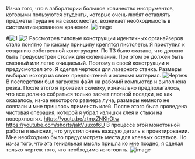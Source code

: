 Из-за того, что в лаборатории большое количество инструментов, которыми пользуются студенты, которые очень любят оставлять предметы труда не на своих местах, возникает необходимость в систематизированном хранении.
![image](https://github.com/Evgenpump71/Project1/assets/144489649/b8e9f4bc-2eb4-469e-9c79-bedc63186ba4)

#![1](https://github.com/Evgenpump71/Project1/assets/144489649/c6847a15-fc49-4088-9b8e-40c57f48411a)
![2](https://github.com/Evgenpump71/Project1/assets/144489649/ca4e4904-b839-4cfa-b762-3d877e4cb4b8)
Рассмотрев типовые конструкции идентичных органайзеров стало понятно по какому принципу крепятся пистолеты.
Я приступил к созданию собственной конструкции. По ТЗ было сказано, что должно быть предусмотрен столик для склеивания. При этом он должен быть сменный или легко очищаемый. Поэтому в своей конструкции я предусмотрел это. Я сделал чертежи для лазерного станка. Размеры выбирал исходя из своих предпочтений и экономя материал.
![Чертеж](https://github.com/Evgenpump71/Project1/assets/144489649/d94263b5-dca0-476c-a287-a1d1d946e83f)
В последствии был загружен файл на рабочий компьютер и выполнена резка.
После этого я произвел склейку, изначально предполагалось, что все должно собраться только засчет плотной посадки, но как оказалось, из-за некоторого размера луча, размеры немного не совпали и мне пришлось применять клей.
После этого была проведена чистовая операция, которой я убрал излишки клея и стыки на поверхностях.
https://youtu.be/ztmxZNKhOtw
https://youtube.com/shorts/jakVuuxof6U
В процессе этой монотонной работы я выяснил, что упустил очень важдую деталь в проектировании. Мне необходимо было предусмотреть места для клеевых остатков. Но из-за того, что эта гениальная мысль пришла ко мне поздно, я сделал только чертеж того, что необходимо изготовить.
![image](https://github.com/Evgenpump71/Project1/assets/144489649/6cc97111-0c16-46cc-a1aa-6d991dec70d5)
